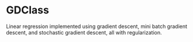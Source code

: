 # GDClass

Linear regression implemented using gradient descent, mini batch gradient descent, and stochastic gradient descent, all with regularization.

